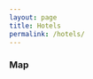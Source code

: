 ```yaml
---
layout: page
title: Hotels
permalink: /hotels/
---
```



### Map

<!-- <iframe src="https://www.google.com/maps/d/embed?mid=1utKA2tkLTB-0wMMN8dJ1E1O0Pfdj4jhs" width="640" height="480"></iframe> -->
